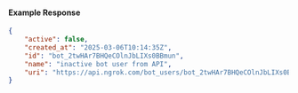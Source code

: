 <!-- Code generated for API Clients. DO NOT EDIT. -->

#### Example Response

```json
{
	"active": false,
	"created_at": "2025-03-06T10:14:35Z",
	"id": "bot_2twHAr7BHQeCOlnJbLIXs0BBmun",
	"name": "inactive bot user from API",
	"uri": "https://api.ngrok.com/bot_users/bot_2twHAr7BHQeCOlnJbLIXs0BBmun"
}
```
